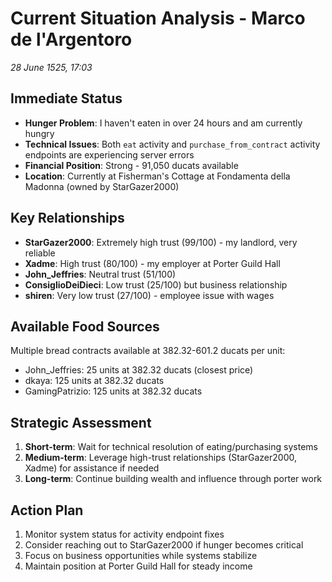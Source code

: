 # Current Situation Analysis - Marco de l'Argentoro
*28 June 1525, 17:03*

## Immediate Status
- **Hunger Problem**: I haven't eaten in over 24 hours and am currently hungry
- **Technical Issues**: Both `eat` activity and `purchase_from_contract` activity endpoints are experiencing server errors
- **Financial Position**: Strong - 91,050 ducats available
- **Location**: Currently at Fisherman's Cottage at Fondamenta della Madonna (owned by StarGazer2000)

## Key Relationships
- **StarGazer2000**: Extremely high trust (99/100) - my landlord, very reliable
- **Xadme**: High trust (80/100) - my employer at Porter Guild Hall
- **John_Jeffries**: Neutral trust (51/100)
- **ConsiglioDeiDieci**: Low trust (25/100) but business relationship
- **shiren**: Very low trust (27/100) - employee issue with wages

## Available Food Sources
Multiple bread contracts available at 382.32-601.2 ducats per unit:
- John_Jeffries: 25 units at 382.32 ducats (closest price)
- dkaya: 125 units at 382.32 ducats  
- GamingPatrizio: 125 units at 382.32 ducats

## Strategic Assessment
1. **Short-term**: Wait for technical resolution of eating/purchasing systems
2. **Medium-term**: Leverage high-trust relationships (StarGazer2000, Xadme) for assistance if needed
3. **Long-term**: Continue building wealth and influence through porter work

## Action Plan
1. Monitor system status for activity endpoint fixes
2. Consider reaching out to StarGazer2000 if hunger becomes critical
3. Focus on business opportunities while systems stabilize
4. Maintain position at Porter Guild Hall for steady income